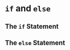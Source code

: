 `if` and `else`
===============

The `if` Statement
------------------

The `else` Statement
--------------------
